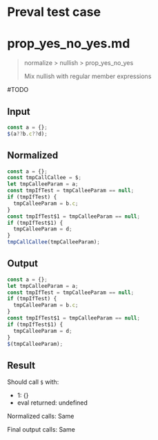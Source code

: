 # Preval test case

# prop_yes_no_yes.md

> normalize > nullish > prop_yes_no_yes
>
> Mix nullish with regular member expressions

#TODO

## Input

`````js filename=intro
const a = {};
$(a??b.c??d);
`````

## Normalized

`````js filename=intro
const a = {};
const tmpCallCallee = $;
let tmpCalleeParam = a;
const tmpIfTest = tmpCalleeParam == null;
if (tmpIfTest) {
  tmpCalleeParam = b.c;
}
const tmpIfTest$1 = tmpCalleeParam == null;
if (tmpIfTest$1) {
  tmpCalleeParam = d;
}
tmpCallCallee(tmpCalleeParam);
`````

## Output

`````js filename=intro
const a = {};
let tmpCalleeParam = a;
const tmpIfTest = tmpCalleeParam == null;
if (tmpIfTest) {
  tmpCalleeParam = b.c;
}
const tmpIfTest$1 = tmpCalleeParam == null;
if (tmpIfTest$1) {
  tmpCalleeParam = d;
}
$(tmpCalleeParam);
`````

## Result

Should call `$` with:
 - 1: {}
 - eval returned: undefined

Normalized calls: Same

Final output calls: Same
